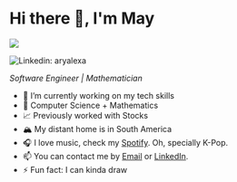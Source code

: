 <h1>Hi there 👋, I'm May</h1>

<img src=https://github.com/images/mona-whisper.gif>

![Linkedin: aryalexa](https://img.shields.io/badge/-May_C-blue?style=flat&logo=Linkedin&logoColor=white&link=https://www.linkedin.com/in/mayra-castrosqui/)

<p>
 <em> Software Engineer | Mathematician </em>
</p>

<!--
**Aryalexa/Aryalexa** is a ✨ _special_ ✨ repository because its `README.md` (this file) appears on your GitHub profile.

![Visitors](https://visitor-badge.laobi.icu/badge?page_id=aryalexa.aryalexa)


Here are some ideas to get you started:

- 🌱 I’m currently learning how to be 
- 👯 I’m looking to collaborate on 
- 💬 Ask me about ...
- 📫 How to reach me: ...
- 💻 Masters in Software Engineering thanks to [42](https://42.fr)
-->

- 🔭 I’m currently working on my tech skills
- 🍏 Computer Science + Mathematics
- 📈 Previously worked with Stocks
- 🏔 My distant home is in South America
- 🎧 I love music, check my [Spotify](https://open.spotify.com/user/1136504115?si=6a4b4804764f4560). Oh, specially K-Pop.
- 📫 You can contact me by [Email](mailto:mayracastrosqui@gmail.com) or [LinkedIn](https://www.linkedin.com/in/mayra-castrosqui/).
- ⚡ Fun fact: I can kinda draw

